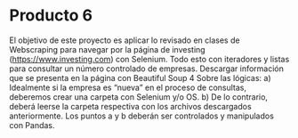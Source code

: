 # Producto 6
El objetivo de este proyecto es aplicar lo revisado en clases de Webscraping para navegar por la página de investing (https://www.investing.com) con Selenium.
Todo esto con iteradores y listas para consultar un número controlado de empresas.
Descargar información que se presenta en la página con Beautiful Soup 4
Sobre las lógicas:
a) Idealmente si la empresa es “nueva” en el proceso de consultas, deberemos crear una carpeta con Selenium y/o OS.
b) De lo contrario, deberá leerse la carpeta respectiva con los archivos descargados anteriormente.
Los puntos a y b deberán ser controlados y manipulados con Pandas.